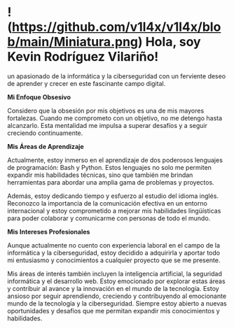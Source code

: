 # !(https://github.com/v1l4x/v1l4x/blob/main/Miniatura.png) Hola, soy Kevin Rodríguez Vilariño!

un apasionado de la informática y la ciberseguridad con un ferviente deseo de aprender y crecer en este fascinante campo digital.

**Mi Enfoque Obsesivo**

Considero que la obsesión por mis objetivos es una de mis mayores fortalezas. Cuando me comprometo con un objetivo, no me detengo hasta alcanzarlo. Esta mentalidad me impulsa a superar desafíos y a seguir creciendo continuamente.

**Mis Áreas de Aprendizaje**

Actualmente, estoy inmerso en el aprendizaje de dos poderosos lenguajes de programación: Bash y Python. Estos lenguajes no solo me permiten expandir mis habilidades técnicas, sino que también me brindan herramientas para abordar una amplia gama de problemas y proyectos.

Además, estoy dedicando tiempo y esfuerzo al estudio del idioma inglés. Reconozco la importancia de la comunicación efectiva en un entorno internacional y estoy comprometido a mejorar mis habilidades lingüísticas para poder colaborar y comunicarme con personas de todo el mundo.

**Mis Intereses Profesionales**

Aunque actualmente no cuento con experiencia laboral en el campo de la informática y la ciberseguridad, estoy decidido a adquirirla y aportar todo mi entusiasmo y conocimientos a cualquier proyecto que se me presente.

Mis áreas de interés también incluyen la inteligencia artificial, la seguridad informática y el desarrollo web. Estoy emocionado por explorar estas áreas y contribuir al avance y la innovación en el mundo de la tecnología.
Estoy ansioso por seguir aprendiendo, creciendo y contribuyendo al emocionante mundo de la tecnología y la ciberseguridad. Siempre estoy abierto a nuevas oportunidades y desafíos que me permitan expandir mis conocimientos y habilidades.

